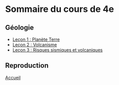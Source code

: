 # Sommaire du cours de 4e


## Géologie

* [Leçon 1 : Planète Terre](L1.html)
* [Leçon 2 : Volcanisme](L2.html)
* [Leçon 3 : Risques sismiques et volcaniques](L3.html)

## Reproduction

[Accueil](../index.md)